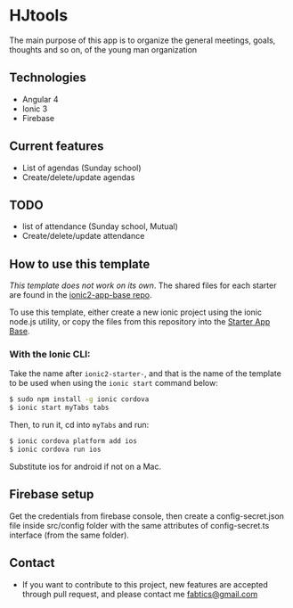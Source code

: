# HJtools
The main purpose of this app is to organize the general meetings, goals, thoughts and so on, of the young man organization

## Technologies
* Angular 4
* Ionic 3
* Firebase

## Current features
* List of agendas (Sunday school)
* Create/delete/update agendas

## TODO
* list of attendance (Sunday school, Mutual)
* Create/delete/update attendance

## How to use this template

*This template does not work on its own*. The shared files for each starter are found in the [ionic2-app-base repo](https://github.com/ionic-team/ionic2-app-base).

To use this template, either create a new ionic project using the ionic node.js utility, or copy the files from this repository into the [Starter App Base](https://github.com/ionic-team/ionic2-app-base).

### With the Ionic CLI:

Take the name after `ionic2-starter-`, and that is the name of the template to be used when using the `ionic start` command below:

```bash
$ sudo npm install -g ionic cordova
$ ionic start myTabs tabs
```

Then, to run it, cd into `myTabs` and run:

```bash
$ ionic cordova platform add ios
$ ionic cordova run ios
```

Substitute ios for android if not on a Mac.

## Firebase setup
Get the credentials from firebase console, then create a config-secret.json file inside src/config folder with the same attributes of config-secret.ts interface (from the same folder).

## Contact
* If you want to contribute to this project, new features are accepted through pull request, and please contact me fabtics@gmail.com